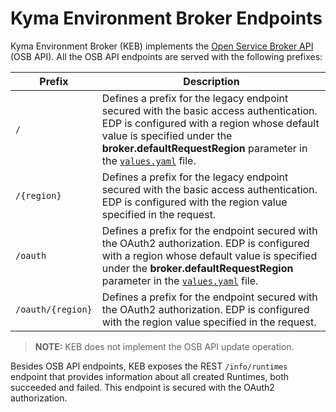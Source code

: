 # Kyma Environment Broker Endpoints

Kyma Environment Broker (KEB) implements the [Open Service Broker API](https://github.com/openservicebrokerapi/servicebroker/blob/v2.14/profile.md#service-metadata) (OSB API). All the OSB API endpoints are served with the following prefixes: 

| Prefix            | Description                                                                                                                                                                                                                                      |
|-------------------|--------------------------------------------------------------------------------------------------------------------------------------------------------------------------------------------------------------------------------------------------|
| `/`               | Defines a prefix for the legacy endpoint secured with the basic access authentication. EDP is configured with a region whose default value is specified under the **broker.defaultRequestRegion** parameter in the [`values.yaml`](./../../chart/compass/charts/kyma-environment-broker/values.yaml) file. |
| `/{region}`       | Defines a prefix for the legacy endpoint secured with the basic access authentication. EDP is configured with the region value specified in the request.                                                                                                                                |
| `/oauth`          | Defines a prefix for the endpoint secured with the OAuth2 authorization. EDP is configured with a region whose default value is specified under the **broker.defaultRequestRegion** parameter in the [`values.yaml`](./../../chart/compass/charts/kyma-environment-broker/values.yaml) file.               |
| `/oauth/{region}` | Defines a prefix for the endpoint secured with the OAuth2 authorization. EDP is configured with the region value specified in the request.                                                                                                                           |


> **NOTE:** KEB does not implement the OSB API update operation.

Besides OSB API endpoints, KEB exposes the REST `/info/runtimes` endpoint that provides information about all created Runtimes, both succeeded and failed. This endpoint is secured with the OAuth2 authorization.
